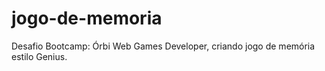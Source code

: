 # jogo-de-memoria
Desafio Bootcamp: Órbi Web Games Developer, criando jogo de memória estilo Genius.

